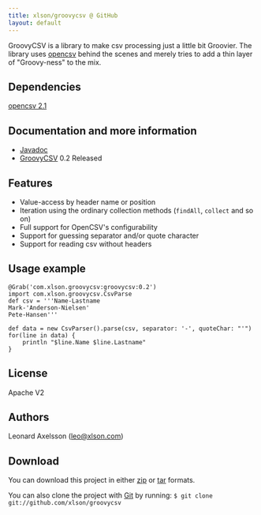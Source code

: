 ```yaml
---
title: xlson/groovycsv @ GitHub
layout: default
---
```


GroovyCSV is a library to make csv processing just a little bit Groovier. The library uses [opencsv](http://opencsv.sourceforge.net/) behind the scenes and merely tries to add a thin layer of "Groovy-ness" to the mix.

## Dependencies

[opencsv 2.1](http://opencsv.sourceforge.net/)

## Documentation and more information

* [Javadoc](docs/0.2/javadoc/)
* [GroovyCSV](http://xlson.com/2010/11/08/groovycsv-0.2-released.html) 0.2 Released

## Features

* Value-access by header name or position
* Iteration using the ordinary collection methods (`findAll`, `collect`
  and so on)
* Full support for OpenCSV's configurability
* Support for guessing separator and/or quote character
* Support for reading csv without headers

## Usage example

    @Grab('com.xlson.groovycsv:groovycsv:0.2')
    import com.xlson.groovycsv.CsvParse
    def csv = '''Name-Lastname
    Mark-'Anderson-Nielsen'
    Pete-Hansen'''
    
    def data = new CsvParser().parse(csv, separator: '-', quoteChar: "'")
    for(line in data) {
        println "$line.Name $line.Lastname"
    }

## License

Apache V2


## Authors
Leonard Axelsson (leo@xlson.com)

## Download

You can download this project in either [zip](http://github.com/xlson/groovycsv/zipball/master) or [tar](http://github.com/xlson/groovycsv/tarball/master) formats.

You can also clone the project with [Git](http://git-scm.com) by running:
`$ git clone git://github.com/xlson/groovycsv`
